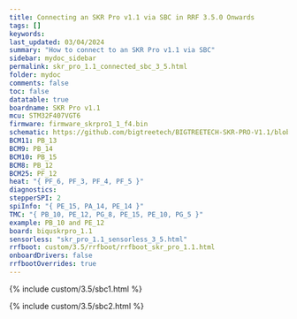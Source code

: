 ```yaml
---
title: Connecting an SKR Pro v1.1 via SBC in RRF 3.5.0 Onwards
tags: []
keywords: 
last_updated: 03/04/2024
summary: "How to connect to an SKR Pro v1.1 via SBC"
sidebar: mydoc_sidebar
permalink: skr_pro_1.1_connected_sbc_3_5.html
folder: mydoc
comments: false
toc: false
datatable: true
boardname: SKR Pro v1.1
mcu: STM32F407VGT6
firmware: firmware_skrpro1_1_f4.bin
schematic: https://github.com/bigtreetech/BIGTREETECH-SKR-PRO-V1.1/blob/master/manual/SKR-PRO-V1.1-Pin.pdf
BCM11: PB_13
BCM9: PB_14
BCM10: PB_15
BCM8: PB_12
BCM25: PF_12
heat: "{ PF_6, PF_3, PF_4, PF_5 }"
diagnostics: 
stepperSPI: 2
spiInfo: "{ PE_15, PA_14, PE_14 }"
TMC: "{ PB_10, PE_12, PG_8, PE_15, PE_10, PG_5 }"
example: PB_10 and PE_12
board: biquskrpro_1.1
sensorless: "skr_pro_1.1_sensorless_3_5.html"
rrfboot: custom/3.5/rrfboot/rrfboot_skr_pro_1.1.html
onboardDrivers: false
rrfbootOverrides: true
---
```


{% include custom/3.5/sbc1.html %}

{% include custom/3.5/sbc2.html %}
